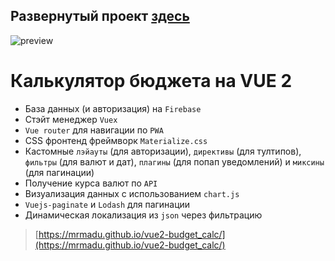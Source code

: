 ## Развернутый проект [здесь](https://mrmadu.github.io/vue2-budget_calc/)

![preview](https://user-images.githubusercontent.com/22976310/198840626-87ab1aca-6bca-4084-abf1-95744b9ae5a8.gif)



# Калькулятор бюджета на VUE 2

- База данных (и авторизация) на `Firebase`
- Стэйт менеджер `Vuex`
- `Vue router` для навигации по `PWA`
- CSS фронтенд фреймворк `Materialize.css`
- Кастомные `лэйауты` (для авторизации), `директивы` (для тултипов), `фильтры` (для валют и дат), `плагины` (для попап уведомлений) и `миксины` (для пагинации)
- Получение курса валют по `API`
- Визуализация данных с использованием `chart.js`
- `Vuejs-paginate` и `Lodash` для пагинации
- Динамическая локализация из `json` через фильтрацию

> [https://mrmadu.github.io/vue2-budget_calc/](https://mrmadu.github.io/vue2-budget_calc/)
